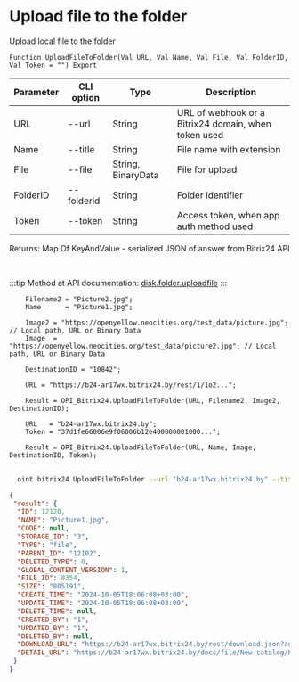 ﻿---
sidebar_position: 2
---

# Upload file to the folder
 Upload local file to the folder



`Function UploadFileToFolder(Val URL, Val Name, Val File, Val FolderID, Val Token = "") Export`

  | Parameter | CLI option | Type | Description |
  |-|-|-|-|
  | URL | --url | String | URL of webhook or a Bitrix24 domain, when token used |
  | Name | --title | String | File name with extension |
  | File | --file | String, BinaryData | File for upload |
  | FolderID | --folderid | String | Folder identifier |
  | Token | --token | String | Access token, when app auth method used |

  
  Returns:  Map Of KeyAndValue - serialized JSON of answer from Bitrix24 API

<br/>

:::tip
Method at API documentation: [disk.folder.uploadfile](https://dev.1c-bitrix.ru/rest_help/disk/folder/disk_folder_uploadfile.php)
:::
<br/>


```bsl title="Code example"
    Filename2 = "Picture2.jpg";
    Name      = "Picture1.jpg";

    Image2 = "https://openyellow.neocities.org/test_data/picture.jpg"; // Local path, URL or Binary Data
    Image  = "https://openyellow.neocities.org/test_data/picture2.jpg"; // Local path, URL or Binary Data

    DestinationID = "10842";

    URL = "https://b24-ar17wx.bitrix24.by/rest/1/1o2...";

    Result = OPI_Bitrix24.UploadFileToFolder(URL, Filename2, Image2, DestinationID);

    URL   = "b24-ar17wx.bitrix24.by";
    Token = "37d1fe66006e9f06006b12e400000001000...";

    Result = OPI_Bitrix24.UploadFileToFolder(URL, Name, Image, DestinationID, Token);
```



```sh title="CLI command example"
    
  oint bitrix24 UploadFileToFolder --url "b24-ar17wx.bitrix24.by" --title "Picture1.jpg" --file %file% --folderid %folderid% --token "fe3fa966006e9f06006b12e400000001000..."

```

```json title="Result"
{
 "result": {
  "ID": 12120,
  "NAME": "Picture1.jpg",
  "CODE": null,
  "STORAGE_ID": "3",
  "TYPE": "file",
  "PARENT_ID": "12102",
  "DELETED_TYPE": 0,
  "GLOBAL_CONTENT_VERSION": 1,
  "FILE_ID": 8354,
  "SIZE": "805191",
  "CREATE_TIME": "2024-10-05T18:06:08+03:00",
  "UPDATE_TIME": "2024-10-05T18:06:08+03:00",
  "DELETE_TIME": null,
  "CREATED_BY": "1",
  "UPDATED_BY": "1",
  "DELETED_BY": null,
  "DOWNLOAD_URL": "https://b24-ar17wx.bitrix24.by/rest/download.json?auth=a7630167006e9f06006b12e400000001000007e2e201aeb9fedba2013080af5a95c05e&token=disk%7CaWQ9MTIxMjAmXz10Zjd3c2g5WVd4WVRvTTJPdTRXOGhFUXdVYzFIUEo3bg%3D%3D%7CImRvd25sb2FkfGRpc2t8YVdROU1USXhNakFtWHoxMFpqZDNjMmc1V1ZkNFdWUnZUVEpQZFRSWE9HaEZVWGRWWXpGSVVFbzNiZz09fGE3NjMwMTY3MDA2ZTlmMDYwMDZiMTJlNDAwMDAwMDAxMDAwMDA3ZTJlMjAxYWViOWZlZGJhMjAxMzA4MGFmNWE5NWMwNWUi.hxeaijazbDUQRDIfK21EDY8AyOGrxiQb53%2F%2F%2BvIwYOY%3D",
  "DETAIL_URL": "https://b24-ar17wx.bitrix24.by/docs/file/New catalog/Picture1.jpg"
 }
}
```

